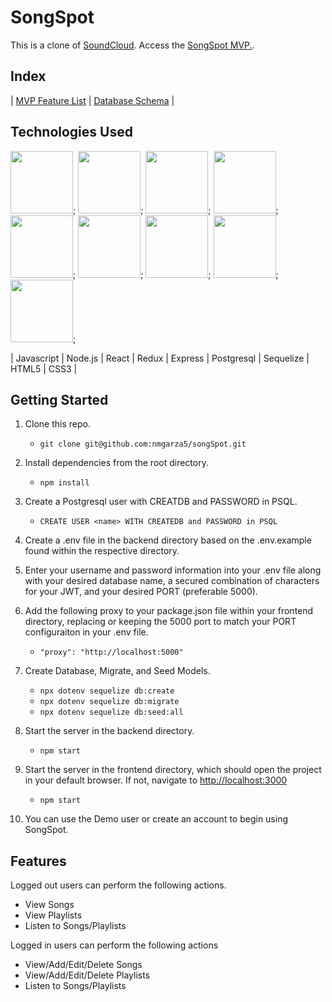 # SongSpot
This is a clone of [SoundCloud](https://soundcloud.com/). Access the [SongSpot MVP.](https://github.com/nmgarza5/songSpot/wiki/MVP's).

## Index
| [MVP Feature List](https://github.com/nmgarza5/songSpot/wiki/MVP's) |  [Database Schema](https://github.com/nmgarza5/songSpot/wiki/Database-Schema) |

## Technologies Used
<img src="https://cdn.jsdelivr.net/gh/devicons/devicon/icons/javascript/javascript-original.svg" height="100px" width="100px"/>;
<img src="https://cdn.jsdelivr.net/gh/devicons/devicon/icons/nodejs/nodejs-original.svg" height="100px" width="100px"/>;
<img src="https://cdn.jsdelivr.net/gh/devicons/devicon/icons/react/react-original-wordmark.svg" height="100px" width="100px"/>;
<img src="https://cdn.jsdelivr.net/gh/devicons/devicon/icons/redux/redux-original.svg" height="100px" width="100px"/>;
<img src="https://cdn.jsdelivr.net/gh/devicons/devicon/icons/express/express-original.svg" height="100px" width="100px"/>;
<img src="https://cdn.jsdelivr.net/gh/devicons/devicon/icons/postgresql/postgresql-original-wordmark.svg" height="100px" width="100px"/>;
<img src="https://cdn.jsdelivr.net/gh/devicons/devicon/icons/sequelize/sequelize-original-wordmark.svg" height="100px" width="100px"/>;
<img src="https://cdn.jsdelivr.net/gh/devicons/devicon/icons/html5/html5-original.svg" height="100px" width="100px"/>;
<img src="https://cdn.jsdelivr.net/gh/devicons/devicon/icons/css3/css3-original.svg" height="100px" width="100px"/>;


| Javascript | Node.js | React | Redux | Express | Postgresql | Sequelize | HTML5 | CSS3 |

## Getting Started
1. Clone this repo.
    - `git clone git@github.com:nmgarza5/songSpot.git`
    
2. Install dependencies from the root directory.
    - `npm install`
    
3. Create a Postgresql user with CREATDB and PASSWORD in PSQL.
    - `CREATE USER <name> WITH CREATEDB and PASSWORD in PSQL`
    
4. Create a .env file in the backend directory based on the .env.example found within the respective directory.

5. Enter your username and password information into your .env file along with your desired database name, 
      a secured combination of characters for your JWT, and your desired PORT (preferable 5000).
      
6. Add the following proxy to your package.json file within your frontend directory, replacing or keeping the 5000 port to match your PORT configuraiton in your .env file.
    - `"proxy": "http://localhost:5000"`

7. Create Database, Migrate, and Seed Models.
    - `npx dotenv sequelize db:create`
    - `npx dotenv sequelize db:migrate`
    - `npx dotenv sequelize db:seed:all`

8. Start the server in the backend directory.
    - `npm start`

9. Start the server in the frontend directory, which should open the project in your default browser. If not, navigate to [http://localhost:3000](http://localhost:3000)
    - `npm start`

10. You can use the Demo user or create an account to begin using SongSpot.


## Features
Logged out users can perform the following actions.
   - View Songs
   - View Playlists
   - Listen to Songs/Playlists

Logged in users can perform the following actions
   - View/Add/Edit/Delete Songs
   - View/Add/Edit/Delete Playlists
   - Listen to Songs/Playlists
